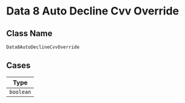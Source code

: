 
# Data 8 Auto Decline Cvv Override

## Class Name

`Data8AutoDeclineCvvOverride`

## Cases

| Type |
|  --- |
| `boolean` |

